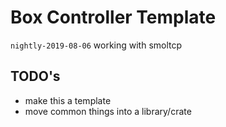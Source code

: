 # Box Controller Template

`nightly-2019-08-06` working with smoltcp

## TODO's

* make this a template
* move common things into a library/crate

